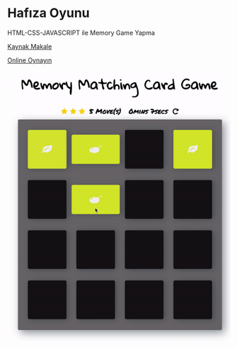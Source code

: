 # Hafıza Oyunu
HTML-CSS-JAVASCRIPT ile Memory Game Yapma

[Kaynak Makale](https://dev.to/abhidevelopsw3coder/how-to-make-a-memory-matching-card-game-with-javascript-2lna)

[Online Oynayın](https://enespolat25.github.io/memory-game/)


![](./memoryGame.gif)
